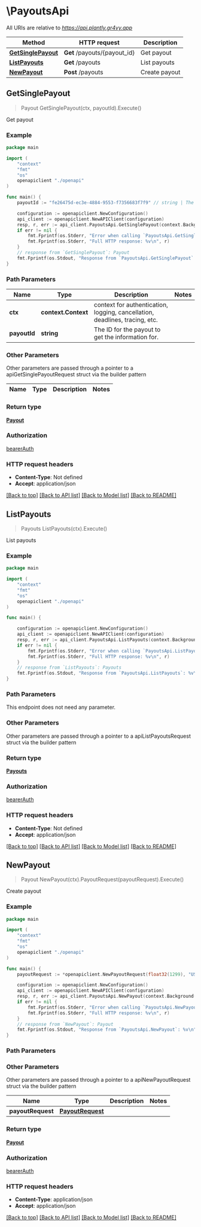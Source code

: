 # \PayoutsApi

All URIs are relative to *https://api.plantly.gr4vy.app*

Method | HTTP request | Description
------------- | ------------- | -------------
[**GetSinglePayout**](PayoutsApi.md#GetSinglePayout) | **Get** /payouts/{payout_id} | Get payout
[**ListPayouts**](PayoutsApi.md#ListPayouts) | **Get** /payouts | List payouts
[**NewPayout**](PayoutsApi.md#NewPayout) | **Post** /payouts | Create payout



## GetSinglePayout

> Payout GetSinglePayout(ctx, payoutId).Execute()

Get payout



### Example

```go
package main

import (
    "context"
    "fmt"
    "os"
    openapiclient "./openapi"
)

func main() {
    payoutId := "fe26475d-ec3e-4884-9553-f7356683f7f9" // string | The ID for the payout to get the information for.

    configuration := openapiclient.NewConfiguration()
    api_client := openapiclient.NewAPIClient(configuration)
    resp, r, err := api_client.PayoutsApi.GetSinglePayout(context.Background(), payoutId).Execute()
    if err != nil {
        fmt.Fprintf(os.Stderr, "Error when calling `PayoutsApi.GetSinglePayout``: %v\n", err)
        fmt.Fprintf(os.Stderr, "Full HTTP response: %v\n", r)
    }
    // response from `GetSinglePayout`: Payout
    fmt.Fprintf(os.Stdout, "Response from `PayoutsApi.GetSinglePayout`: %v\n", resp)
}
```

### Path Parameters


Name | Type | Description  | Notes
------------- | ------------- | ------------- | -------------
**ctx** | **context.Context** | context for authentication, logging, cancellation, deadlines, tracing, etc.
**payoutId** | **string** | The ID for the payout to get the information for. | 

### Other Parameters

Other parameters are passed through a pointer to a apiGetSinglePayoutRequest struct via the builder pattern


Name | Type | Description  | Notes
------------- | ------------- | ------------- | -------------


### Return type

[**Payout**](Payout.md)

### Authorization

[bearerAuth](../README.md#bearerAuth)

### HTTP request headers

- **Content-Type**: Not defined
- **Accept**: application/json

[[Back to top]](#) [[Back to API list]](../README.md#documentation-for-api-endpoints)
[[Back to Model list]](../README.md#documentation-for-models)
[[Back to README]](../README.md)


## ListPayouts

> Payouts ListPayouts(ctx).Execute()

List payouts



### Example

```go
package main

import (
    "context"
    "fmt"
    "os"
    openapiclient "./openapi"
)

func main() {

    configuration := openapiclient.NewConfiguration()
    api_client := openapiclient.NewAPIClient(configuration)
    resp, r, err := api_client.PayoutsApi.ListPayouts(context.Background()).Execute()
    if err != nil {
        fmt.Fprintf(os.Stderr, "Error when calling `PayoutsApi.ListPayouts``: %v\n", err)
        fmt.Fprintf(os.Stderr, "Full HTTP response: %v\n", r)
    }
    // response from `ListPayouts`: Payouts
    fmt.Fprintf(os.Stdout, "Response from `PayoutsApi.ListPayouts`: %v\n", resp)
}
```

### Path Parameters

This endpoint does not need any parameter.

### Other Parameters

Other parameters are passed through a pointer to a apiListPayoutsRequest struct via the builder pattern


### Return type

[**Payouts**](Payouts.md)

### Authorization

[bearerAuth](../README.md#bearerAuth)

### HTTP request headers

- **Content-Type**: Not defined
- **Accept**: application/json

[[Back to top]](#) [[Back to API list]](../README.md#documentation-for-api-endpoints)
[[Back to Model list]](../README.md#documentation-for-models)
[[Back to README]](../README.md)


## NewPayout

> Payout NewPayout(ctx).PayoutRequest(payoutRequest).Execute()

Create payout



### Example

```go
package main

import (
    "context"
    "fmt"
    "os"
    openapiclient "./openapi"
)

func main() {
    payoutRequest := *openapiclient.NewPayoutRequest(float32(1299), "USD", "a7d6b829-aea5-407d-ab7f-138784b5ad2c", *openapiclient.NewPayoutPaymentMethodRequest("card")) // PayoutRequest |  (optional)

    configuration := openapiclient.NewConfiguration()
    api_client := openapiclient.NewAPIClient(configuration)
    resp, r, err := api_client.PayoutsApi.NewPayout(context.Background()).PayoutRequest(payoutRequest).Execute()
    if err != nil {
        fmt.Fprintf(os.Stderr, "Error when calling `PayoutsApi.NewPayout``: %v\n", err)
        fmt.Fprintf(os.Stderr, "Full HTTP response: %v\n", r)
    }
    // response from `NewPayout`: Payout
    fmt.Fprintf(os.Stdout, "Response from `PayoutsApi.NewPayout`: %v\n", resp)
}
```

### Path Parameters



### Other Parameters

Other parameters are passed through a pointer to a apiNewPayoutRequest struct via the builder pattern


Name | Type | Description  | Notes
------------- | ------------- | ------------- | -------------
 **payoutRequest** | [**PayoutRequest**](PayoutRequest.md) |  | 

### Return type

[**Payout**](Payout.md)

### Authorization

[bearerAuth](../README.md#bearerAuth)

### HTTP request headers

- **Content-Type**: application/json
- **Accept**: application/json

[[Back to top]](#) [[Back to API list]](../README.md#documentation-for-api-endpoints)
[[Back to Model list]](../README.md#documentation-for-models)
[[Back to README]](../README.md)

